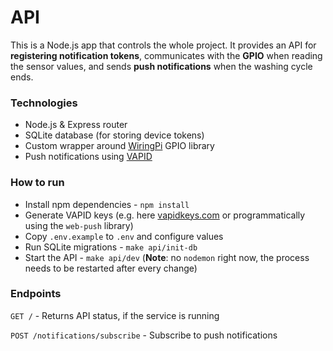 # API

This is a Node.js app that controls the whole project.
It provides an API for **registering notification tokens**, communicates with the **GPIO** when reading the sensor values, and sends **push notifications** when the washing cycle ends.

### Technologies
- Node.js & Express router
- SQLite database (for storing device tokens)
- Custom wrapper around [WiringPi](https://github.com/WiringPi/WiringPi) GPIO library
- Push notifications using [VAPID](https://www.npmjs.com/package/web-push)

### How to run
- Install npm dependencies - `npm install`
- Generate VAPID keys (e.g. here [vapidkeys.com](https://vapidkeys.com/) or programmatically using the `web-push` library)
- Copy `.env.example` to `.env` and configure values
- Run SQLite migrations - `make api/init-db`
- Start the API - `make api/dev` (**Note**: no `nodemon` right now, the process needs to be restarted after every change)


### Endpoints

`GET /` - Returns API status, if the service is running

`POST /notifications/subscribe` - Subscribe to push notifications